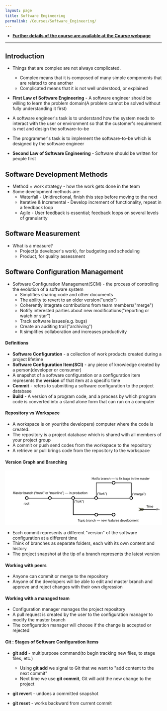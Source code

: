 ```yaml
---
layout: page
title: Software Engineering
permalink: /Courses/Software_Engineering/
---
```


- <u>**Further details of the course are available at the [Course webpage](http://www.ece.rutgers.edu/~marsic/Teaching/SE/)**</u>

<hr>

## Introduction

- Things that are complex are not always complicated.
  - Complex means that it is composed of many simple components that are related to one another
  - Complicated means that it is not well understood, or explained

- **First Law of Software Engineering** - A software engineer should be willing to learn the problem domain(A problem cannot be solved without fully understanding it first)

- A software engineer's task is to understand how the system needs to interact with the user or environment so that the customer's requirement is met and design the software-to-be
- The programmer's task is to implement the software-to-be which is designed by the software engineer

- **Second Law of Software Engineering** - Software should be written for people first

## Software Development Methods

- Method = work strategy - how the work gets done in the team
- Some development methods are:
  - Waterfall - Unidirectional, finish this step before moving to the next
  - Iterative & Incremental - Develop increment of functionality, repeat in a feedback loop
  - Agile - User feedback is essential; feedback loops on several levels of granularity

## Software Measurement

- What is a measure?
  - Project(a developer's work), for budgeting and scheduling
  - Product, for quality assessment

## Software Configuration Management

- Software Configuration Management(SCM) - the process of controlling the evolution of a software system
  - Simplifies sharing code and other documents
  - The ability to revert to an older version("undo")
  - Coherently integrate contributions from team members("merge")
  - Notify interested parties about new modifications("reporting or watch or star")
  - Track software issues(e.g. bugs)
  - Create an auditing trail("archiving")
  - It simplifies collaboration and increases productivity

#### Definitions

- **Software Configuration** - a collection of work products created during a project lifetime
- **Software Configuration Item(SCI)** - any piece of knowledge created by a person(developer or consumer)
- A snapshot of a software configuration or a configuration item represents the **version** of that item at a specific time
- **Commit** - refers to submitting a software configuration to the project database
- **Build** - A version of a program code, and a process by which program code is converted into a stand alone form that can run on a computer


#### Repository vs Workspace

- A workspace is on your(the developers) computer where the code is created.
- The repository is a project database which is shared with all members of your project group
- A commit or push send codes from the workspace to the repository
- A retrieve or pull brings code from the repository to the workspace

#### Version Graph and Branching

![Version Graph](/resources/images/software_engineering/project_diagram.PNG)

- Each commit represents a different "version" of the software configuration at a different time
- Think of branches as separate folders, each with its own content and history
- The project snapshot at the tip of a branch represents the latest version

#### Working with peers
- Anyone can commit or merge to the repository
- Anyone of the developers will be able to edit and master branch and approve and reject changes with their own digression

#### Working with a managed team
- Configuration manager manages the project repository
- A pull request is created by the user to the configuration manager to modify the master branch
- The configuration manager will choose if the change is accepted or rejected

#### Git : Stages of Software Configuration Items

- **git add** - multipurpose command(to begin tracking new files, to stage files, etc.)
  - Using **git add** we signal to Git that we want to "add content to the next commit"
  - Next time we use **git commit**, Git will add the new change to the project

- **git revert** - undoes a committed snapshot
- **git reset** - works backward from current commit
